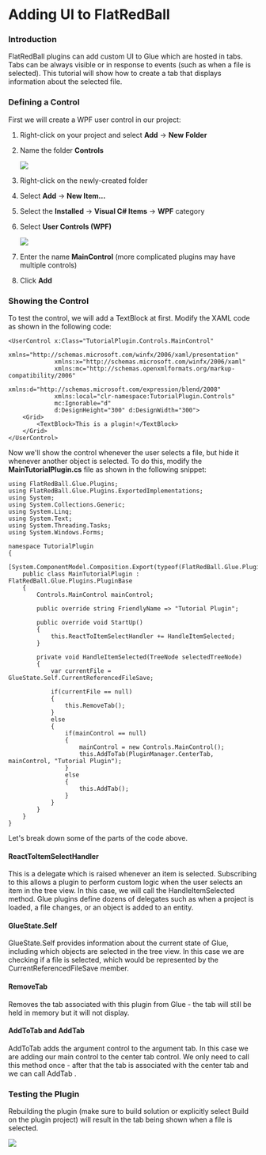 # Adding UI to FlatRedBall

### Introduction

FlatRedBall plugins can add custom UI to Glue which are hosted in tabs. Tabs can be always visible or in response to events (such as when a file is selected). This tutorial will show how to create a tab that displays information about the selected file.

### Defining a Control

First we will create a WPF user control in our project:

1. Right-click on your project and select **Add** -> **New** **Folder**
2.  Name the folder **Controls**

    ![](../../.gitbook/assets/2018-02-img\_5a8061301231f.png)
3. Right-click on the newly-created folder
4. Select **Add** -> **New Item...**
5. Select the **Installed** -> **Visual C# Items** -> **WPF** category
6.  Select **User Controls (WPF)**

    ![](../../.gitbook/assets/2018-02-img\_5a8062529e30e.png)
7. Enter the name **MainControl** (more complicated plugins may have multiple controls)
8. Click **Add**

### Showing the Control

To test the control, we will add a TextBlock at first. Modify the XAML code as shown in the following code:

```lang:c#
<UserControl x:Class="TutorialPlugin.Controls.MainControl"
             xmlns="http://schemas.microsoft.com/winfx/2006/xaml/presentation"
             xmlns:x="http://schemas.microsoft.com/winfx/2006/xaml"
             xmlns:mc="http://schemas.openxmlformats.org/markup-compatibility/2006" 
             xmlns:d="http://schemas.microsoft.com/expression/blend/2008" 
             xmlns:local="clr-namespace:TutorialPlugin.Controls"
             mc:Ignorable="d" 
             d:DesignHeight="300" d:DesignWidth="300">
    <Grid>
        <TextBlock>This is a plugin!</TextBlock>
    </Grid>
</UserControl>
```

Now we'll show the control whenever the user selects a file, but hide it whenever another object is selected. To do this, modify the **MainTutorialPlugin.cs** file as shown in the following snippet:

```lang:c#
using FlatRedBall.Glue.Plugins;
using FlatRedBall.Glue.Plugins.ExportedImplementations;
using System;
using System.Collections.Generic;
using System.Linq;
using System.Text;
using System.Threading.Tasks;
using System.Windows.Forms;

namespace TutorialPlugin
{
    [System.ComponentModel.Composition.Export(typeof(FlatRedBall.Glue.Plugins.PluginBase))]
    public class MainTutorialPlugin : FlatRedBall.Glue.Plugins.PluginBase
    {
        Controls.MainControl mainControl;

        public override string FriendlyName => "Tutorial Plugin";

        public override void StartUp()
        {
            this.ReactToItemSelectHandler += HandleItemSelected;
        }

        private void HandleItemSelected(TreeNode selectedTreeNode)
        {
            var currentFile = GlueState.Self.CurrentReferencedFileSave;

            if(currentFile == null)
            {
                this.RemoveTab();
            }
            else
            {
                if(mainControl == null)
                {
                    mainControl = new Controls.MainControl();
                    this.AddToTab(PluginManager.CenterTab, mainControl, "Tutorial Plugin");
                }
                else
                {
                    this.AddTab();
                }
            }
        }
    }
}
```

Let's break down some of the parts of the code above.

#### ReactToItemSelectHandler

This is a delegate which is raised whenever an item is selected. Subscribing to this allows a plugin to perform custom logic when the user selects an item in the tree view. In this case, we will call the HandleItemSelected method. Glue plugins define dozens of delegates such as when a project is loaded, a file changes, or an object is added to an entity.

#### GlueState.Self

GlueState.Self provides information about the current state of Glue, including which objects are selected in the tree view. In this case we are checking if a file is selected, which would be represented by the CurrentReferencedFileSave member.

#### RemoveTab

Removes the tab associated with this plugin from Glue - the tab will still be held in memory but it will not display.

#### AddToTab and AddTab

AddToTab adds the argument control to the argument tab. In this case we are adding our main control to the center tab control. We only need to call this method once - after that the tab is associated with the center tab and we can call AddTab .

### Testing the Plugin

Rebuilding the plugin (make sure to build solution or explicitly select Build on the plugin project) will result in the tab being shown when a file is selected.

![](../../.gitbook/assets/2018-02-img\_5a807055eaa60.png)
